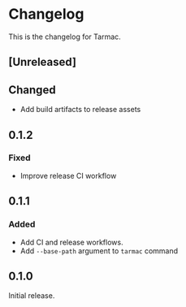# Changelog

This is the changelog for Tarmac.

## [Unreleased]

## Changed

- Add build artifacts to release assets

## 0.1.2

### Fixed

- Improve release CI workflow

## 0.1.1

### Added

- Add CI and release workflows.
- Add `--base-path` argument to  `tarmac` command

## 0.1.0

Initial release.
